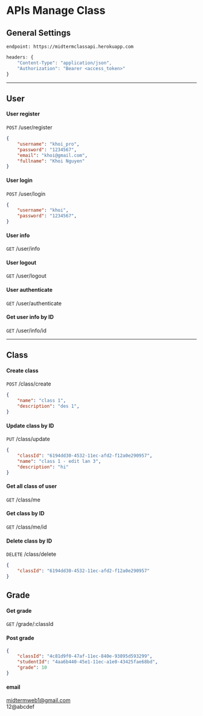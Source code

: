# APIs Manage Class

## General Settings
```
endpoint: https://midtermclassapi.herokuapp.com
```
```javascript
headers: { 
    "Content-Type": "application/json",
    "Authorization": "Bearer <access_token>"
}
```

---

## User

#### User register
`POST` /user/register

```json
{
    "username": "khoi_pro",
    "password": "1234567",
    "email": "khoi@gmail.com",
    "fullname": "Khoi Nguyen"
}
```

#### User login
`POST` /user/login

```json
{
    "username": "khoi",
    "password": "1234567",
}
```

#### User info
`GET` /user/info

#### User logout
`GET` /user/logout

#### User authenticate
`GET` /user/authenticate

#### Get user info by ID
`GET` /user/info/id

---

## Class
#### Create class
`POST` /class/create

```json
{
    "name": "class 1",
    "description": "des 1",
}
```

#### Update class by ID
`PUT` /class/update
```json
{
    "classId": "6194dd30-4532-11ec-afd2-f12a0e290957",
    "name": "class 1 - edit lan 3",
    "description": "hi"
}
```

#### Get all class of user
`GET` /class/me

#### Get class by ID
`GET` /class/me/id

#### Delete class by ID
`DELETE` /class/delete
```json
{
    "classId": "6194dd30-4532-11ec-afd2-f12a0e290957"
}
```

## Grade
#### Get grade
`GET` /grade/:classId

#### Post grade
```json
{
    "classId": "4c81d9f0-47af-11ec-840e-93895d593299",
    "studentId": "4aa6b440-45e1-11ec-a1e0-43425fae68bd",
    "grade": 10
}
```



#### email
midtermweb1@gmail.com  
12@abcdef